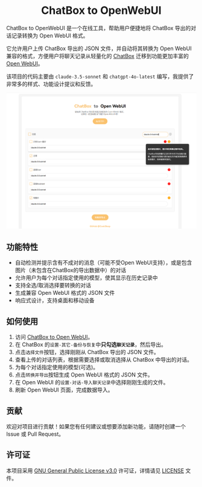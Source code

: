 <h1 align="center">ChatBox to OpenWebUI</h1>

ChatBox to OpenWebUI 是一个在线工具，帮助用户便捷地将 ChatBox 导出的对话记录转换为 Open WebUI 格式。

它允许用户上传 ChatBox 导出的 JSON 文件，并自动将其转换为 Open WebUI 兼容的格式，方便用户将聊天记录从轻量化的 [ChatBox](https://github.com/Bin-Huang/chatbox) 迁移到功能更加丰富的 [Open WebUI](https://github.com/open-webui/open-webui)。

该项目的代码主要由 `claude-3.5-sonnet` 和 `chatgpt-4o-latest` 编写，我提供了非常多的样式、功能设计提议和反馈。

![使用示例](使用示例.png)

## 功能特性

- 自动检测并提示含有不成对的消息（可能不受Open WebUI支持），或是包含图片（未包含在ChatBox的导出数据中）的对话
- 允许用户为每个对话指定使用的模型，使其显示在历史记录中
- 支持全选/取消选择要转换的对话
- 生成兼容 Open WebUI 格式的 JSON 文件
- 响应式设计，支持桌面和移动设备

## 如何使用

1. 访问 [ChatBox to Open WebUI](https://cooksleep.github.io/ChatBox2OpenWebUI/)。
2. 在 ChatBox 的`设置-其它-备份与恢复`中**只勾选`聊天记录`**，然后导出。
3. 点击`选择文件`按钮，选择刚刚从 ChatBox 导出的 JSON 文件。
4. 查看上传的对话列表，根据需要选择或取消选择从 ChatBox 中导出的对话。
5. 为每个对话指定使用的模型(可选)。
6. 点击`转换并导出`按钮生成 Open WebUI 格式的 JSON 文件。
7. 在 Open WebUI 的`设置-对话-导入聊天记录`中选择刚刚生成的文件。
8. 刷新 Open WebUI 页面，完成数据导入。

## 贡献

欢迎对项目进行贡献！如果您有任何建议或想要添加新功能，请随时创建一个 Issue 或 Pull Request。

## 许可证

本项目采用 [GNU General Public License v3.0](https://www.gnu.org/licenses/gpl-3.0.html) 许可证，详情请见 [LICENSE](LICENSE) 文件。
